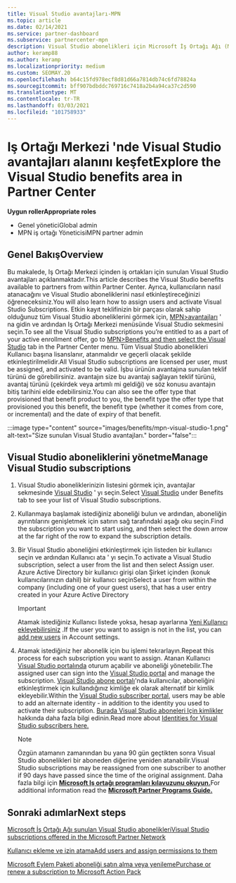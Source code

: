 ```yaml
---
title: Visual Studio avantajları-MPN
ms.topic: article
ms.date: 02/14/2021
ms.service: partner-dashboard
ms.subservice: partnercenter-mpn
description: Visual Studio abonelikleri için Microsoft İş Ortağı Ağı (MPN) avantajları hakkında bilgi edinin
author: keramp88
ms.author: keramp
ms.localizationpriority: medium
ms.custom: SEOMAY.20
ms.openlocfilehash: b64c15fd978ecf8d81d66a7814db74c6fd78824a
ms.sourcegitcommit: bff907bdbddc769716c7418a2b4a94ca37c2d590
ms.translationtype: MT
ms.contentlocale: tr-TR
ms.lasthandoff: 03/03/2021
ms.locfileid: "101758933"
---
```

# <a name="explore-the-visual-studio-benefits-area-in-partner-center"></a><span data-ttu-id="ef840-103">Iş Ortağı Merkezi 'nde Visual Studio avantajları alanını keşfet</span><span class="sxs-lookup"><span data-stu-id="ef840-103">Explore the Visual Studio benefits area in Partner Center</span></span>

<span data-ttu-id="ef840-104">**Uygun roller**</span><span class="sxs-lookup"><span data-stu-id="ef840-104">**Appropriate roles**</span></span>

- <span data-ttu-id="ef840-105">Genel yönetici</span><span class="sxs-lookup"><span data-stu-id="ef840-105">Global admin</span></span>
- <span data-ttu-id="ef840-106">MPN iş ortağı Yöneticisi</span><span class="sxs-lookup"><span data-stu-id="ef840-106">MPN partner admin</span></span>

## <a name="overview"></a><span data-ttu-id="ef840-107">Genel Bakış</span><span class="sxs-lookup"><span data-stu-id="ef840-107">Overview</span></span>

<span data-ttu-id="ef840-108">Bu makalede, Iş Ortağı Merkezi içinden iş ortakları için sunulan Visual Studio avantajları açıklanmaktadır.</span><span class="sxs-lookup"><span data-stu-id="ef840-108">This article describes the Visual Studio benefits available to partners from within Partner Center.</span></span> <span data-ttu-id="ef840-109">Ayrıca, kullanıcıların nasıl atanacağını ve Visual Studio aboneliklerini nasıl etkinleştireceğinizi öğreneceksiniz.</span><span class="sxs-lookup"><span data-stu-id="ef840-109">You will also learn how to assign users and activate Visual Studio Subscriptions.</span></span> <span data-ttu-id="ef840-110">Etkin kayıt teklifinizin bir parçası olarak sahip olduğunuz tüm Visual Studio aboneliklerini görmek için,  [MPN>avantajları](https://partner.microsoft.com/dashboard/mpn/membership/benefits/visualstudio) ' na gidin ve ardından Iş Ortağı Merkezi menüsünde Visual Studio sekmesini seçin.</span><span class="sxs-lookup"><span data-stu-id="ef840-110">To see all the Visual Studio subscriptions you’re entitled to as a part of your active enrollment offer, go to  [MPN>Benefits and then select the Visual Studio](https://partner.microsoft.com/dashboard/mpn/membership/benefits/visualstudio) tab in the Partner Center menu.</span></span> <span data-ttu-id="ef840-111">Tüm Visual Studio abonelikleri Kullanıcı başına lisanslanır, atanmalıdır ve geçerli olacak şekilde etkinleştirilmelidir.</span><span class="sxs-lookup"><span data-stu-id="ef840-111">All Visual Studio subscriptions are licensed per user, must be assigned, and activated to be valid.</span></span> <span data-ttu-id="ef840-112">İşbu ürünün avantajına sunulan teklif türünü de görebilirsiniz. avantajın size bu avantajı sağlayan teklif türünü, avantaj türünü (çekirdek veya artımlı mi geldiği) ve söz konusu avantajın bitiş tarihini elde edebilirsiniz.</span><span class="sxs-lookup"><span data-stu-id="ef840-112">You can also see the offer type that provisioned that benefit product to you, the benefit type the offer type that provisioned you this benefit, the benefit type (whether it comes from core, or incremental) and the date of expiry of that benefit.</span></span>

:::image type="content" source="images/benefits/mpn-visual-studio-1.png" alt-text="Size sunulan Visual Studio avantajları." border="false":::

## <a name="manage-visual-studio-subscriptions"></a><span data-ttu-id="ef840-114">Visual Studio aboneliklerini yönetme</span><span class="sxs-lookup"><span data-stu-id="ef840-114">Manage Visual Studio subscriptions</span></span>

1. <span data-ttu-id="ef840-115">Visual Studio aboneliklerinizin listesini görmek için, avantajlar sekmesinde [Visual Studio](https://partner.microsoft.com/dashboard/mpn/membership/benefits/visualstudio) ' yı seçin.</span><span class="sxs-lookup"><span data-stu-id="ef840-115">Select [Visual Studio](https://partner.microsoft.com/dashboard/mpn/membership/benefits/visualstudio) under Benefits tab to see your list of Visual Studio subscriptions.</span></span>

2. <span data-ttu-id="ef840-116">Kullanmaya başlamak istediğiniz aboneliği bulun ve ardından, aboneliğin ayrıntılarını genişletmek için satırın sağ tarafındaki aşağı oku seçin.</span><span class="sxs-lookup"><span data-stu-id="ef840-116">Find the subscription you want to start using, and then select the down arrow at the far right of the row to expand the subscription details.</span></span>

3. <span data-ttu-id="ef840-117">Bir Visual Studio aboneliğini etkinleştirmek için listeden bir kullanıcı seçin ve ardından Kullanıcı ata ' yı seçin.</span><span class="sxs-lookup"><span data-stu-id="ef840-117">To activate a Visual Studio subscription, select a user from the list and then select Assign user.</span></span> <span data-ttu-id="ef840-118">Azure Active Directory bir kullanıcı girişi olan Şirket içinden (konuk kullanıcılarınızın dahil) bir kullanıcı seçin</span><span class="sxs-lookup"><span data-stu-id="ef840-118">Select a user from within the company (including one of your guest users), that has a user entry created in your Azure Active Directory</span></span>

   > [!IMPORTANT]
   > <span data-ttu-id="ef840-119">Atamak istediğiniz Kullanıcı listede yoksa, hesap ayarlarına [Yeni Kullanıcı ekleyebilirsiniz](create-user-accounts-and-set-permissions.md) .</span><span class="sxs-lookup"><span data-stu-id="ef840-119">If the user you want to assign is not in the list, you can [add new users](create-user-accounts-and-set-permissions.md) in Account settings.</span></span>

4. <span data-ttu-id="ef840-120">Atamak istediğiniz her abonelik için bu işlemi tekrarlayın.</span><span class="sxs-lookup"><span data-stu-id="ef840-120">Repeat this process for each subscription you want to assign.</span></span> <span data-ttu-id="ef840-121">Atanan Kullanıcı [Visual Studio portalında](https://my.visualstudio.com/) oturum açabilir ve aboneliği yönetebilir.</span><span class="sxs-lookup"><span data-stu-id="ef840-121">The assigned user can sign into the [Visual Studio portal](https://my.visualstudio.com/) and manage the subscription.</span></span> <span data-ttu-id="ef840-122">[Visual Studio abone portalı](https://my.visualstudio.com/?wt.mc_id=o%7Emsft%7Edocs)'nda kullanıcılar, aboneliğini etkinleştirmek için kullandığınız kimliğe ek olarak alternatif bir kimlik ekleyebilir.</span><span class="sxs-lookup"><span data-stu-id="ef840-122">Within the [Visual Studio subscriber portal](https://my.visualstudio.com/?wt.mc_id=o%7Emsft%7Edocs), users may be able to add an alternate identity - in addition to the identity you used to activate their subscription.</span></span> <span data-ttu-id="ef840-123">[Burada Visual Studio aboneleri Için kimlikler](/visualstudio/subscriptions/vs-alternate-identity) hakkında daha fazla bilgi edinin.</span><span class="sxs-lookup"><span data-stu-id="ef840-123">Read more about [Identities for Visual Studio subscribers here.](/visualstudio/subscriptions/vs-alternate-identity)</span></span>

   > [!Note]
   > <span data-ttu-id="ef840-124">Özgün atamanın zamanından bu yana 90 gün geçtikten sonra Visual Studio abonelikleri bir aboneden diğerine yeniden atanabilir.</span><span class="sxs-lookup"><span data-stu-id="ef840-124">Visual Studio subscriptions may be reassigned from one subscriber to another if 90 days have passed since the time of the original assignment.</span></span> <span data-ttu-id="ef840-125">Daha fazla bilgi için **[Microsoft Iş ortağı programları kılavuzunu okuyun.](https://aka.ms/partner-benefits-use-guide)**</span><span class="sxs-lookup"><span data-stu-id="ef840-125">For additional information read the **[Microsoft Partner Programs Guide.](https://aka.ms/partner-benefits-use-guide)**</span></span>

## <a name="next-steps"></a><span data-ttu-id="ef840-126">Sonraki adımlar</span><span class="sxs-lookup"><span data-stu-id="ef840-126">Next steps</span></span>

[<span data-ttu-id="ef840-127">Microsoft İş Ortağı Ağı sunulan Visual Studio abonelikleri</span><span class="sxs-lookup"><span data-stu-id="ef840-127">Visual Studio subscriptions offered in the Microsoft Partner Network</span></span>](/visualstudio/subscriptions/program-mpn)

[<span data-ttu-id="ef840-128">Kullanıcı ekleme ve izin atama</span><span class="sxs-lookup"><span data-stu-id="ef840-128">Add users and assign permissions to them</span></span>](create-user-accounts-and-set-permissions.md)

[<span data-ttu-id="ef840-129">Microsoft Eylem Paketi aboneliği satın alma veya yenileme</span><span class="sxs-lookup"><span data-stu-id="ef840-129">Purchase or renew a subscription to Microsoft Action Pack</span></span>](mpn-get-action-pack.md)
